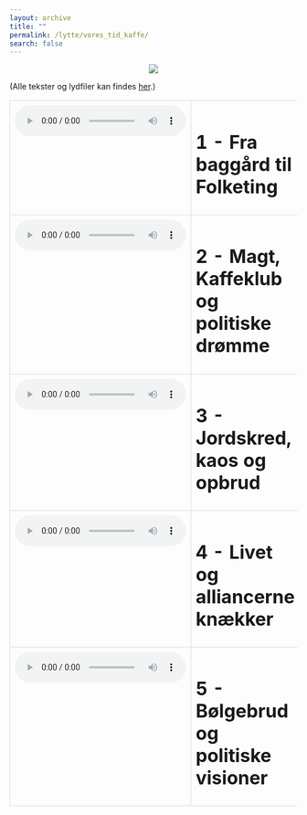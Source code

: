 ```yaml
---
layout: archive
title: ""
permalink: /lytte/vores_tid_kaffe/
search: false
---
```


<p align="center"><img src="https://tongchen779.github.io/dansk/images/tid/kaffe.jpg"/></p>

<style>
    table {
        border-collapse: collapse;
        width: 100%;
    }
    th, td {
        border: 1px solid #dddddd;
        padding: 8px;
        text-align: left;
    }
    /* Customize width for specific columns */
    th:nth-child(1), td:nth-child(1) {
        width: 20%; /* First column */
    }
    th:nth-child(2), td:nth-child(2) {
        width: 80%; /* Second column */
    }
</style>

(Alle tekster og lydfiler kan findes [her](https://natmus.dk/vorestid/podcast-ritts-kaffeklub/).)
<table align="center" cellspacing="5" style="text-align: left" width="100%">
<tr>
<td style="vertical-align: top;"> <audio controls src="https://api.spreaker.com/download/episode/52603286/ritts_kaffeklub_episode_1.mp3?dl=true"></audio> </td>
<td><h1> 1 - Fra baggård til Folketing </h1></td>
<td><a href="https://natmus.dk/fileadmin/user_upload/Editor/natmus/Vores_Tid/Transskriptioner/1._Fra_baggrd_til_Folketing.pdf">text</a></td>
</tr>

<tr>
<td style="vertical-align: top;"> <audio controls src="https://api.spreaker.com/download/episode/52613241/ritts_kaffeklub_episode_2.mp3?dl=true"></audio> </td>
<td><h1> 2 - Magt, Kaffeklub og politiske drømme </h1></td>
<td><a href="https://natmus.dk/fileadmin/user_upload/Editor/natmus/Vores_Tid/Transskriptioner/2._Magt__Kaffeklub_og_politiske_drmme.pdf">text</a></td>
</tr>

<tr>
<td style="vertical-align: top;"> <audio controls src="https://api.spreaker.com/download/episode/52625190/ritts_kaffeklub_episode_3.mp3?dl=true"></audio> </td>
<td><h1> 3 - Jordskred, kaos og opbrud </h1></td>
<td><a href="https://natmus.dk/fileadmin/user_upload/Editor/natmus/Vores_Tid/Transskriptioner/3._Jordskred__kaos_og_opbrud.pdf">text</a></td>
</tr>

<tr>
<td style="vertical-align: top;"> <audio controls src="https://api.spreaker.com/download/episode/52679159/ritts_kaffeklub_episode_4final.mp3?dl=true"></audio> </td>
<td><h1> 4 - Livet og alliancerne knækker </h1></td>
<td><a href="https://natmus.dk/fileadmin/user_upload/Editor/natmus/Vores_Tid/Transskriptioner/4._Livet_og_alliancerne_knkker.pdf">text</a></td>
</tr>

<tr>
<td style="vertical-align: top;"> <audio controls src="https://api.spreaker.com/download/episode/52625239/ritts_kaffeklub_episode_5.mp3?dl=true"></audio> </td>
<td><h1> 5 - Bølgebrud og politiske visioner </h1></td>
<td><a href="https://natmus.dk/fileadmin/user_upload/Editor/natmus/Vores_Tid/Transskriptioner/5._Blgebrud_og_politiske_visioner.pdf">text</a></td>
</tr>
</table>